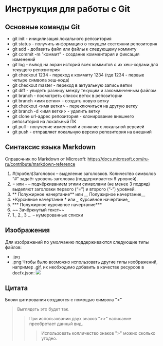 # Инструкция для работы с Git
## Основные команды Git
* git init - иницилизация локального репозитория
* git status - получить информацию о текущем состоянии репозитория
* git add - добавить файл или файлы к следующему коммиту
* git commit -m "коммит" - создание комментария и фиксация изменений
* git log - вывод на экран историй всех коммитов с их хеш-кодами для текущего репозитория 
* git checkout 1234 - переход к коммиту 1234 (где 1234 - первые четыре символа хеш-кода)
* git checkout master - переход в актуальную запись ветки
* git diff - увидеть разницу между текущим и закоммиченным файлом
* git branch - посмотреть список веток в репозитории
* git branch <имя ветки> - создать новую ветку
* git checkout <имя ветки> - переключиться на другую ветку
* git branch -d <имя ветки> - удалить ветку
* git clone url-адрес репозитория - клонирование внешнего репозитория на локальный ПК
* git pull - получение изменений и слияние с локальной версией
* git push - отправляет локальную версию репозитория на внешний

## Синтаксис языка Markdown
Справочник по Markdown от Microsoft:
https://docs.microsoft.com/ru-ru/contribute/markdown-reference
1. #(пробел)Заголовок – выделение заголовков. Количество символов “#” задаёт уровень заголовка (поддерживается 6 уровней).
2. = или - – подчёркиванием этими символами (не менее 3 подряд) выделяют заголовки первого (“=”) и второго (“-”) уровней.
3. ** Полужирное начертание** или __ Полужирное начертание__
4. *Курсивное начертание * или _ Курсивное начертание_
5. *** Полужирное курсивное начертание***
6. ~~ Зачёркнутый текст~~
7.  1., 2., 3 … – нумерованные списки
## Изображения
 Для изображений по умолчанию поддерживаются следующие типы файлов:
* .jpg
* .png
Чтобы было возможно использовать другие типы изображений, например .gif, их необходимо добавить в качестве ресурсов в docfx.json:
![](0.png)

## Цитата
Блоки цитирования создаются с помощью символа ">"
> Выглядеть это будет так.
>>При использовании двух знаков ">>" написание преобретает данный вид.
>>>Использовать колличество знаков ">" можно сколько угодно.
